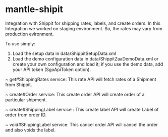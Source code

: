 # mantle-shipit

   Integration with Shippit for shipping rates, labels, and create orders.
   In this Integration we worked on staging environment. So, the rates may vary from production evironment.

To use simply:
1. Load the setup data in data/ShippitSetupData.xml
2. Load the demo configuration data in data/ShippitZaaDemoData.xml or create your own configuration and load it; if you use the demo data, add your API token (SgoApiToken option).

~ get#ShippingRates service: 
   This rate API will fetch rates of a Shipment from Shippit.

~ create#Order service: 
   This create order API will create order of a particular shipment.

~ create#ShippingLabel service :
   This create label API will create Label of order from order ID.

~ void#ShippingLabel service:
   This cancel order API will cancel the order and also voids the label.